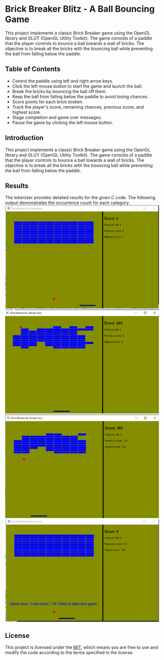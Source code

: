 
# Brick Breaker Blitz - A Ball Bouncing Game

This project implements a classic Brick Breaker game using the OpenGL library and GLUT (OpenGL Utility Toolkit). The game consists of a paddle that the player controls to bounce a ball towards a wall of bricks. The objective is to break all the bricks with the bouncing ball while preventing the ball from falling below the paddle.




## Table of Contents
- Control the paddle using left and right arrow keys.
- Click the left mouse button to start the game and launch the ball.
- Break the bricks by bouncing the ball off them.
- Keep the ball from falling below the paddle to avoid losing chances.
- Score points for each brick broken.
- Track the player's score, remaining chances, previous score, and highest score.
- Stage completion and game over messages.
- Pause the game by clicking the left mouse button.


## Introduction

This project implements a classic Brick Breaker game using the OpenGL library and GLUT (OpenGL Utility Toolkit). The game consists of a paddle that the player controls to bounce a ball towards a wall of bricks. The objective is to break all the bricks with the bouncing ball while preventing the ball from falling below the paddle.
## Results

The tokenizer provides detailed results for the given C code. The following output demonstrates the occurrence count for each category.<br>
![Image 1](https://github.com/Salman1804102/Bricks-Breaker-Game-Gaphics-OpenGL/blob/main/Game%20Interface/graphics_1.PNG)<br>
![Image 2](https://github.com/Salman1804102/Bricks-Breaker-Game-Gaphics-OpenGL/blob/main/Game%20Interface/graphics_2.png)<br>
![Image 3](https://github.com/Salman1804102/Bricks-Breaker-Game-Gaphics-OpenGL/blob/main/Game%20Interface/graphics_3.png)<br>
![Image 4](https://github.com/Salman1804102/Bricks-Breaker-Game-Gaphics-OpenGL/blob/main/Game%20Interface/graphics_4.PNG)
## License

This project is licensed under the [MIT](https://choosealicense.com/licenses/mit/), which means you are free to use and modify the code according to the terms specified in the license.
